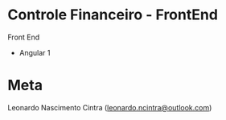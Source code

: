 # Controle Financeiro - FrontEnd
Front End 

- Angular 1

# Meta
Leonardo Nascimento Cintra (leonardo.ncintra@outlook.com)

